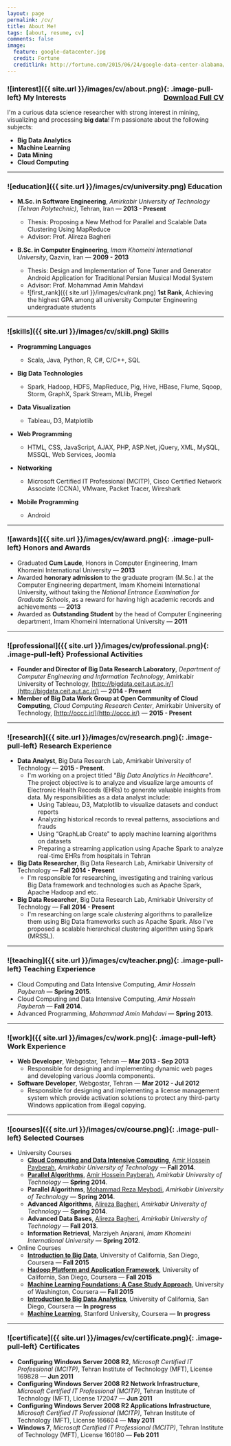 ```yaml
---
layout: page
permalink: /cv/
title: About Me!
tags: [about, resume, cv]
comments: false
image:
  feature: google-datacenter.jpg
  credit: Fortune
  creditlink: http://fortune.com/2015/06/24/google-data-center-alabama/
---
```


### ![interest]({{ site.url }}/images/cv/about.png){: .image-pull-left} My Interests <a href="#" class="btn" style="float:right">Download Full CV</a>

I'm a curious data science researcher with strong interest in mining, visualizing and processing **big data**! I'm passionate about the following subjects:
	
+ **Big Data Analytics**
+ **Machine Learning**
+ **Data Mining**
+ **Cloud Computing**

---

### ![education]({{ site.url }}/images/cv/university.png) Education

- **M.Sc. in Software Engineering**, _Amirkabir University of Technology (Tehran Polytechnic)_, Tehran, Iran &mdash; **2013 - Present**
	- Thesis: Proposing a New Method for Parallel and Scalable Data Clustering Using MapReduce
	- Advisor: Prof. Alireza Bagheri

- **B.Sc. in Computer Engineering**, _Imam Khomeini International University_, Qazvin, Iran &mdash; **2009 - 2013**
	- Thesis: Design and Implementation of Tone Tuner and Generator Android Application for Traditional Persian Musical Modal System
	- Advisor: Prof. Mohammad Amin Mahdavi
	- ![first_rank]({{ site.url }}/images/cv/rank.png) **1st Rank**, Achieving the highest GPA among all university Computer Engineering undergraduate students
	
---

### ![skills]({{ site.url }}/images/cv/skill.png) Skills

+ **Programming Languages**
	+ Scala, Java, Python, R, C#, C/C++, SQL

+ **Big Data Technologies**
	+ Spark, Hadoop, HDFS, MapReduce, Pig, Hive, HBase, Flume, Sqoop, Storm, GraphX, Spark Stream, MLlib, Pregel

+ **Data Visualization**
	+ Tableau, D3, Matplotlib

+ **Web Programming**
	+ HTML, CSS, JavaScript, AJAX, PHP, ASP.Net, jQuery, XML, MySQL, MSSQL, Web Services, Joomla

+ **Networking**
	+ Microsoft Certified IT Professional (MCITP), Cisco Certified Network Associate (CCNA), VMware, Packet Tracer, Wireshark
	
+ **Mobile Programming**
	+ Android

---

### ![awards]({{ site.url }}/images/cv/award.png){: .image-pull-left} Honors and Awards

+ Graduated **Cum Laude**, Honors in Computer Engineering, Imam Khomeini International University &mdash; **2013**
+ Awarded **honorary admission** to the graduate program (M.Sc.) at the Computer Engineering department, Imam Khomeini International University, without taking
the _National Entrance Examination for Graduate Schools_, as a reward for having high academic records and achievements &mdash; **2013**
+ Awarded as **Outstanding Student** by the head of Computer Engineering department, Imam Khomeini International University &mdash; **2011**

---

### ![professional]({{ site.url }}/images/cv/professional.png){: .image-pull-left} Professional Activities

+ **Founder and Director of Big Data Research Laboratory**, _Department of Computer Engineering and Information Technology_, Amirkabir University of Technology, [http://bigdata.ceit.aut.ac.ir/](http://bigdata.ceit.aut.ac.ir/) &mdash; **2014 - Present**
+ **Member of Big Data Work Group at Open Community of Cloud Computing**, _Cloud Computing Research Center_, Amirkabir University of Technology, [http://occc.ir/](http://occc.ir/)  &mdash; **2015 - Present**

---

### ![research]({{ site.url }}/images/cv/research.png){: .image-pull-left} Research Experience

+ **Data Analyst**, Big Data Research Lab, Amirkabir University of Technology &mdash; **2015 - Present**.
	+ I'm working on a project titled “_Big Data Analytics in Healthcare_". The project objective is to analyze and visualize large amounts of Electronic Health Records (EHRs) to generate valuable insights from data. My responsibilities as a data analyst include:
		+ Using Tableau, D3, Matplotlib to visualize datasets and conduct reports
		+ Analyzing historical records to reveal patterns, associations and frauds
		+ Using “GraphLab Create" to apply machine learning algorithms on datasets
		+ Preparing a streaming application using Apache Spark to analyze real-time EHRs from hospitals in Tehran
+ **Big Data Researcher**, Big Data Research Lab, Amirkabir University of Technology &mdash; **Fall 2014 - Present**
	+ I'm responsible for researching, investigating and training various Big Data framework and technologies such as Apache Spark, Apache Hadoop and etc.
+ **Big Data Researcher**, Big Data Research Lab, Amirkabir University of Technology &mdash; **Fall 2014 - Present**
	+ I'm researching on large scale _clustering_ algorithms to parallelize them using Big Data frameworks such as Apache Spark. Also I've proposed a scalable hierarchical clustering algorithm using Spark (MRSSL).

---

### ![teaching]({{ site.url }}/images/cv/teacher.png){: .image-pull-left} Teaching Experience

+ Cloud Computing and Data Intensive Computing, _Amir Hossein Payberah_ &mdash; **Spring 2015**.
+ Cloud Computing and Data Intensive Computing, _Amir Hossein Payberah_ &mdash; **Fall 2014**.
+ Advanced Programming, _Mohammad Amin Mahdavi_ &mdash; **Spring 2013**.

---

### ![work]({{ site.url }}/images/cv/work.png){: .image-pull-left} Work Experience

+ **Web Developer**, Webgostar, Tehran &mdash; **Mar 2013 - Sep 2013**
	+ Responsible for designing and implementing dynamic web pages and developing various Joomla components.
+ **Software Developer**, Webgostar, Tehran &mdash; **Mar 2012 - Jul 2012**
	+ Responsible for designing and implementing a license management system which provide activation solutions to protect any third-party Windows application from illegal copying.

---

### ![courses]({{ site.url }}/images/cv/course.png){: .image-pull-left} Selected Courses

+ University Courses
	+ [**Cloud Computing and Data Intensive Computing**](https://www.sics.se/~amir/cloud14/), [Amir Hossein Payberah](https://www.sics.se/~amir/), _Amirkabir University of Technology_ &mdash; **Fall 2014**.
	+ [**Parallel Algorithms**](https://www.sics.se/~amir/cloud14/), [Amir Hossein Payberah](https://www.sics.se/~amir/), _Amirkabir University of Technology_ &mdash; **Spring 2014**.
	+ **Parallel Algorithms**, [Mohammad Reza Meybodi](http://ceit.aut.ac.ir/~meybodi/index.htm), _Amirkabir University of Technology_ &mdash; **Spring 2014**.
	+ **Advanced Algorithms**, [Alireza Bagheri](http://ceit.aut.ac.ir/~bagheri/), _Amirkabir University of Technology_ &mdash; **Spring 2014**.
	+ **Advanced Data Bases**, [Alireza Bagheri](http://ceit.aut.ac.ir/~bagheri/), _Amirkabir University of Technology_ &mdash; **Fall 2013**.
	+ **Information Retrieval**, Marziyeh Anjarani, _Imam Khomeini International University_ &mdash; **Spring 2012**.
+ Online Courses
	+ [**Introduction to Big Data**](https://www.coursera.org/learn/intro-to-big-data), University of California, San Diego, Coursera &mdash; **Fall 2015**
	+ [**Hadoop Platform and Application Framework**](https://www.coursera.org/learn/hadoop), University of California, San Diego, Coursera &mdash; **Fall 2015**
	+ [**Machine Learning Foundations: A Case Study Approach**](https://www.coursera.org/learn/ml-foundations), University of Washington, Coursera &mdash; **Fall 2015**
	+ [**Introduction to Big Data Analytics**](https://www.coursera.org/learn/bigdata-analytics), University of California, San Diego, Coursera &mdash; **In progress**
	+ [**Machine Learning**](https://www.coursera.org/learn/machine-learning), Stanford University, Coursera &mdash; **In progress**

---

### ![certificate]({{ site.url }}/images/cv/certificate.png){: .image-pull-left} Certificates

+ **Configuring Windows Server 2008 R2**, _Microsoft Certified IT Professional (MCITP)_, Tehran Institute of Technology (MFT), License 169828 &mdash; **Jun 2011**
+ **Configuring Windows Server 2008 R2 Network Infrastructure**, _Microsoft Certified IT Professional (MCITP)_, Tehran Institute of Technology (MFT), License 172047 &mdash; **Jun 2011**
+ **Configuring Windows Server 2008 R2 Applications Infrastructure**, _Microsoft Certified IT Professional (MCITP)_, Tehran Institute of Technology (MFT), License 166604 &mdash; **May 2011**
+ **Windows 7**, _Microsoft Certified IT Professional (MCITP)_, Tehran Institute of Technology (MFT), License 160180 &mdash; **Feb 2011**





